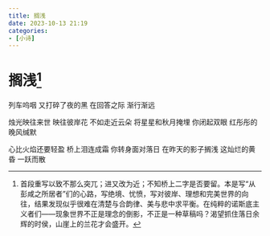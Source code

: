 ```yaml
---
title: 搁浅
date: 2023-10-13 21:19
categories: 
- [小诗]
---
```


# 搁浅[^1]

列车呜咽
又打碎了夜的黑
在回答之际
渐行渐远

烛光映往来世
映往彼岸花
不如走近云朵
将星星和秋月掩埋
你闭起双眼
红彤彤的晚风缄默

心比火焰还要轻盈
桥上泪连成霜
你转身面对落日
在昨天的影子搁浅
这灿烂的黄昏
一跃而散


[^1]: 首段重写以致不那么突兀；进又改为近；不知桥上二字是否要留。本是写“从彭咸之所居者”们的心路，写绝境、忧愤，写对彼岸、理想和完美世界的向往，结果发现似乎很难在清楚与合韵律、美与悲中求平衡。在纯粹的诺斯底主义者们——现象世界不正是理念的倒影，不正是一种草稿吗？渴望抓住落日余辉的时侯，山崖上的兰花才会盛开。

